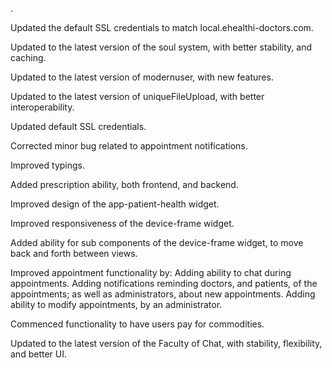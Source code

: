 .

Updated the default SSL credentials to match local.ehealthi-doctors.com.

Updated to the latest version of the soul system, with better stability, and caching.

Updated to the latest version of modernuser, with new features.

Updated to the latest version of uniqueFileUpload, with better interoperability.

Updated default SSL credentials.

Corrected minor bug related to appointment notifications.

Improved typings.

Added prescription ability, both frontend, and backend.

Improved design of the app-patient-health widget.

Improved responsiveness of the device-frame widget.

Added ability for sub components of the device-frame widget, to move back and forth between views.

Improved appointment functionality by:
    Adding ability to chat during appointments.
    Adding notifications reminding doctors, and patients, of the appointments; as well as administrators, about new appointments.
    Adding ability to modify appointments, by an administrator.
    
Commenced functionality to have users pay for commodities.

Updated to the latest version of the Faculty of Chat, with stability, flexibility, and better UI.

